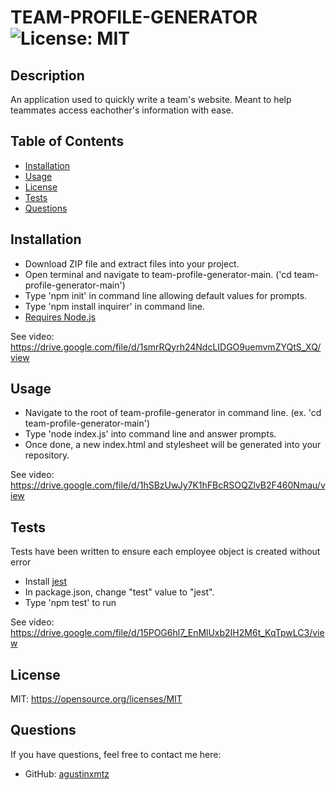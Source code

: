 # TEAM-PROFILE-GENERATOR ![License: MIT](https://img.shields.io/badge/License-MIT-yellow.svg)
  ## Description
  An application used to quickly write a team's website. Meant to help teammates access eachother's information with ease. 
  ## Table of Contents
  * [Installation](#installation)
  * [Usage](#usage)
  * [License](#license)
  * [Tests](#tests)
  * [Questions](#questions)
  
  ## Installation
  * Download ZIP file and extract files into your project.
  * Open terminal and navigate to team-profile-generator-main. ('cd team-profile-generator-main')
  * Type 'npm init' in command line allowing default values for prompts.
  * Type 'npm install inquirer' in command line.
  * [Requires Node.js](https://nodejs.org/en/)

  See video: 
  https://drive.google.com/file/d/1smrRQyrh24NdcLIDGO9uemvmZYQtS_XQ/view

  ## Usage
  * Navigate to the root of team-profile-generator in command line. (ex. 'cd team-profile-generator-main')
  * Type 'node index.js' into command line and answer prompts.
  * Once done, a new index.html and stylesheet will be generated into your repository.

  See video:
  https://drive.google.com/file/d/1hSBzUwJy7K1hFBcRSOQZlvB2F460Nmau/view
  
  ## Tests
  Tests have been written to ensure each employee object is created without error
  * Install [jest](https://jestjs.io/docs/en/getting-started)
  * In package.json, change "test" value to "jest".
  * Type 'npm test' to run

  See video:
  https://drive.google.com/file/d/15POG6hl7_EnMlUxb2IH2M6t_KqTpwLC3/view

  ## License
  MIT: https://opensource.org/licenses/MIT
  
  
  
  ## Questions
  If you have questions, feel free to contact me here:
  * GitHub: [agustinxmtz](https://github.com/agustinxmtz)